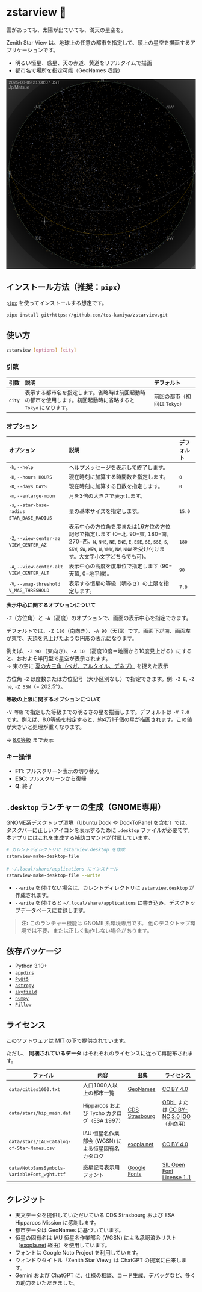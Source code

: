 # zstarview 🌌

雲があっても、太陽が出ていても、満天の星空を。

Zenith Star View は、地球上の任意の都市を指定して、頭上の星空を描画するアプリケーションです。

- 明るい恒星、惑星、天の赤道、黄道をリアルタイムで描画
- 都市名で場所を指定可能（GeoNames 収録）

![](docs/images/screenshot1.png)

## インストール方法（推奨：`pipx`）

[`pipx`](https://pypa.github.io/pipx/) を使ってインストールする想定です。

```bash
pipx install git+https://github.com/tos-kamiya/zstarview.git
```

## 使い方

```bash
zstarview [options] [city]
```

### 引数

| 引数     | 説明                                                          | デフォルト              |
| :----- | :---------------------------------------------------------- | :----------------- |
| `city` | 表示する都市名を指定します。省略時は前回起動時の都市を使用します。初回起動時に省略すると `Tokyo` になります。 | 前回の都市（初回は `Tokyo`） |

### オプション

| オプション                                       | 説明                                            | デフォルト  |
| :------------------------------------------ | :-------------------------------------------- | :----- |
| `-h`, `--help`                              | ヘルプメッセージを表示して終了します。                           |        |
| `-H`, `--hours HOURS`                       | 現在時刻に加算する時間数を指定します。                           | `0`    |
| `-D`, `--days DAYS`                         | 現在時刻に加算する日数を指定します。                            | `0`    |
| `-m`, `--enlarge-moon`                      | 月を3倍の大きさで表示します。                               |        |
| `-s`, `--star-base-radius STAR_BASE_RADIUS` | 星の基本サイズを指定します。                                | `15.0` |
| `-Z`, `--view-center-az VIEW_CENTER_AZ`     | 表示中心の方位角を度または16方位の方位記号で指定します (0=北, 90=東, 180=南, 270=西。`N`, `NNE`, `NE`, `ENE`, `E`, `ESE`, `SE`, `SSE`, `S`, `SSW`, `SW`, `WSW`, `W`, `WNW`, `NW`, `NNW` を受け付けます。大文字小文字どちらでも可)。 | `180`  |
| `-A`, `--view-center-alt VIEW_CENTER_ALT`   | 表示中心の高度を度単位で指定します (90=天頂, 0=地平線)。             | `90`   |
| `-V`, `--vmag-threshold V_MAG_THRESHOLD`    | 表示する恒星の等級（明るさ）の上限を指定します。                      | `7.0`  |

**表示中心に関するオプションについて**

`-Z`（方位角）と `-A`（高度）のオプションで、画面の表示中心を指定できます。

デフォルトでは、`-Z 180`（南向き）、`-A 90`（天頂）です。画面下が南、画面左が東で、天頂を見上げたような円形の表示になります。

例えば、`-Z 90` （東向き）、`-A 10` （高度10度＝地面から10度見上げる）にすると、おおよそ半円型で星空が表示されます。  
→ 東の空に [夏の大三角（ベガ、アルタイル、デネブ）](docs/images/screenshot2.png) を捉えた表示

方位角 `-Z` は度数または方位記号（大小区別なし）で指定できます。例: `-Z E`, `-Z ne`, `-Z SSW`（= 202.5°）。

**等級の上限に関するオプションについて**

`-V 等級` で指定した等級までの明るさの星を描画します。デフォルトは `-V 7.0` です。例えば、8.0等級を指定すると、約4万1千個の星が描画されます。この値が大きいと処理が重くなります。

→ [8.0等級](docs/images/screenshot3.png) まで表示

### キー操作

* **F11**: フルスクリーン表示の切り替え
* **ESC**: フルスクリーンから復帰
* **Q**: 終了

## `.desktop` ランチャーの生成（GNOME専用）

GNOME系デスクトップ環境（Ubuntu Dock や DockToPanel を含む）では、
タスクバーに正しいアイコンを表示するために `.desktop` ファイルが必要です。
本アプリにはこれを生成する補助コマンドが付属しています。

```bash
# カレントディレクトリに zstarview.desktop を作成
zstarview-make-desktop-file

# ~/.local/share/applications にインストール
zstarview-make-desktop-file --write
```

* `--write` を付けない場合は、カレントディレクトリに `zstarview.desktop` が作成されます。
* `--write` を付けると `~/.local/share/applications` に書き込み、デスクトップデータベースに登録します。

> **注:** このランチャー機能は GNOME 系環境専用です。
> 他のデスクトップ環境では不要、または正しく動作しない場合があります。

## 依存パッケージ

* Python 3.10+
* [`appdirs`](https://pypi.org/project/appdirs/)
* [`PyQt5`](https://pypi.org/project/PyQt5/)
* [`astropy`](https://pypi.org/project/astropy/)
* [`skyfield`](https://pypi.org/project/skyfield/)
* [`numpy`](https://pypi.org/project/numpy/)
* [`Pillow`](https://pypi.org/project/Pillow/)

## ライセンス

このソフトウェアは [MIT](LICENSE.txt) の下で提供されています。

ただし、 **同梱されているデータ** はそれぞれのライセンスに従って再配布されます。

| ファイル                                         | 内容                                               | 出典                                                                       | ライセンス                                                                                                                      |
| ------------------------------------------------ | -------------------------------------------------- | -------------------------------------------------------------------------- | ------------------------------------------------------------------------------------------------------------------------------- |
| `data/cities1000.txt`                            | 人口1000人以上の都市一覧                           | [GeoNames](https://download.geonames.org/export/dump/)                     | [CC BY 4.0](https://creativecommons.org/licenses/by/4.0/)                                                                       |
| `data/stars/hip_main.dat`                                   | Hipparcos および Tycho カタログ（ESA 1997）        | [CDS Strasbourg](https://cdsarc.cds.unistra.fr/ftp/I/239/)                 | [ODbL](https://www.data.gouv.fr/licences) または [CC BY-NC 3.0 IGO](https://creativecommons.org/licenses/by-nc/3.0/igo/)（非商用） |
| `data/stars/IAU-Catalog-of-Star-Names.csv`             | IAU 恒星名作業部会 (WGSN) による恒星固有名カタログ | [exopla.net](https://exopla.net/star-names/modern-iau-star-names/)         | [CC BY 4.0](https://creativecommons.org/licenses/by/4.0/)                                                                       |
| `data/NotoSansSymbols-VariableFont_wght.ttf`     | 惑星記号表示用フォント                             | [Google Fonts](https://fonts.google.com/noto/specimen/Noto+Sans+Symbols)   | [SIL Open Font License 1.1](https://openfontlicense.org)                                                                        |

## クレジット

* 天文データを提供していただいている CDS Strasbourg および ESA Hipparcos Mission に感謝します。
* 都市データは GeoNames に基づいています。
* 恒星の固有名は IAU 恒星名作業部会 (WGSN) による承認済みリスト（[exopla.net](https://exopla.net/star-names/modern-iau-star-names/) 経由）を使用しています。
* フォントは Google Noto Project を利用しています。
* ウィンドウタイトル「Zenith Star View」は ChatGPT の提案に由来します。
* Gemini および ChatGPT に、仕様の相談、コード生成、デバッグなど、多くの助力をいただきました。
